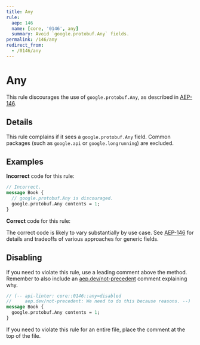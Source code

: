 ```yaml
---
title: Any
rule:
  aep: 146
  name: [core, '0146', any]
  summary: Avoid `google.protobuf.Any` fields.
permalink: /146/any
redirect_from:
  - /0146/any
---
```


# Any

This rule discourages the use of `google.protobuf.Any`, as described in
[AEP-146][].

## Details

This rule complains if it sees a `google.protobuf.Any` field. Common packages
(such as `google.api` or `google.longrunning`) are excluded.

## Examples

**Incorrect** code for this rule:

```proto
// Incorrect.
message Book {
  // google.protobuf.Any is discouraged.
  google.protobuf.Any contents = 1;
}
```

**Correct** code for this rule:

The correct code is likely to vary substantially by use case. See [AEP-146][]
for details and tradeoffs of various approaches for generic fields.

## Disabling

If you need to violate this rule, use a leading comment above the method.
Remember to also include an [aep.dev/not-precedent][] comment explaining why.

```proto
// (-- api-linter: core::0146::any=disabled
//     aep.dev/not-precedent: We need to do this because reasons. --)
message Book {
  google.protobuf.Any contents = 1;
}
```

If you need to violate this rule for an entire file, place the comment at the
top of the file.

[aep-146]: https://aep.dev/146
[aep.dev/not-precedent]: https://aep.dev/not-precedent
